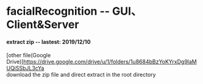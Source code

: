 # facialRecognition -- GUI、Client&Server 

#### extract zip -- lastest: 2019/12/10
[other file(Google Drive)]<https://drive.google.com/drive/u/1/folders/1u8684bBzYoKYrxDg9laMUQiSSbJL3cYa>  
download the zip file and direct extract in the root directory